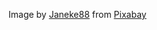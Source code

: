 Image by <a href="https://pixabay.com/users/janeke88-975535/?utm_source=link-attribution&amp;utm_medium=referral&amp;utm_campaign=image&amp;utm_content=880462">Janeke88</a> from <a href="https://pixabay.com//?utm_source=link-attribution&amp;utm_medium=referral&amp;utm_campaign=image&amp;utm_content=880462">Pixabay</a>